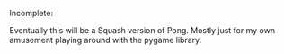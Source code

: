 Incomplete:

Eventually this will be a Squash version of Pong.  Mostly just for my own amusement playing around with the pygame library.
